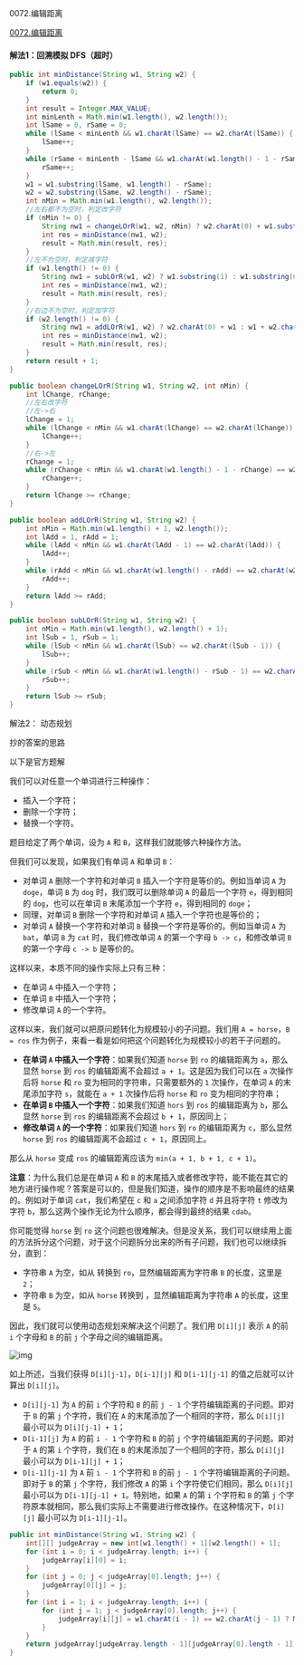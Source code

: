 0072.编辑距离

[0072.编辑距离](https://leetcode-cn.com/problems/edit-distance/)

#### 解法1：回溯模拟 DFS（超时）



```java
public int minDistance(String w1, String w2) {
    if (w1.equals(w2)) {
        return 0;
    }
    int result = Integer.MAX_VALUE;
    int minLenth = Math.min(w1.length(), w2.length());
    int lSame = 0, rSame = 0;
    while (lSame < minLenth && w1.charAt(lSame) == w2.charAt(lSame)) {
        lSame++;
    }
    while (rSame < minLenth - lSame && w1.charAt(w1.length() - 1 - rSame) == w2.charAt(w2.length() - 1 - rSame)) {
        rSame++;
    }
    w1 = w1.substring(lSame, w1.length() - rSame);
    w2 = w2.substring(lSame, w2.length() - rSame);
    int nMin = Math.min(w1.length(), w2.length());
    //左右都不为空时，判定改字符
    if (nMin != 0) {
        String nw1 = changeLOrR(w1, w2, nMin) ? w2.charAt(0) + w1.substring(1) : w1.substring(0, w1.length() - 1) + w2.charAt(w2.length() - 1);
        int res = minDistance(nw1, w2);
        result = Math.min(result, res);
    }
    //左不为空时，判定减字符
    if (w1.length() != 0) {
        String nw1 = subLOrR(w1, w2) ? w1.substring(1) : w1.substring(0, w1.length() - 1);
        int res = minDistance(nw1, w2);
        result = Math.min(result, res);
    }
    //右边不为空时，判定加字符
    if (w2.length() != 0) {
        String nw1 = addLOrR(w1, w2) ? w2.charAt(0) + w1 : w1 + w2.charAt(w2.length() - 1);
        int res = minDistance(nw1, w2);
        result = Math.min(result, res);
    }
    return result + 1;
}

public boolean changeLOrR(String w1, String w2, int nMin) {
    int lChange, rChange;
    //左右改字符
    //左->右
    lChange = 1;
    while (lChange < nMin && w1.charAt(lChange) == w2.charAt(lChange)) {
        lChange++;
    }
    //右->左
    rChange = 1;
    while (rChange < nMin && w1.charAt(w1.length() - 1 - rChange) == w2.charAt(w2.length() - 1 - rChange)) {
        rChange++;
    }
    return lChange >= rChange;
}

public boolean addLOrR(String w1, String w2) {
    int nMin = Math.min(w1.length() + 1, w2.length());
    int lAdd = 1, rAdd = 1;
    while (lAdd < nMin && w1.charAt(lAdd - 1) == w2.charAt(lAdd)) {
        lAdd++;
    }
    while (rAdd < nMin && w1.charAt(w1.length() - rAdd) == w2.charAt(w2.length() - rAdd - 1)) {
        rAdd++;
    }
    return lAdd >= rAdd;
}

public boolean subLOrR(String w1, String w2) {
    int nMin = Math.min(w1.length(), w2.length() + 1);
    int lSub = 1, rSub = 1;
    while (lSub < nMin && w1.charAt(lSub) == w2.charAt(lSub - 1)) {
        lSub++;
    }
    while (rSub < nMin && w1.charAt(w1.length() - rSub - 1) == w2.charAt(w2.length() - rSub)) {
        rSub++;
    }
    return lSub >= rSub;
}
```





解法2： 动态规划

抄的答案的思路

以下是官方题解

我们可以对任意一个单词进行三种操作：

- 插入一个字符；
- 删除一个字符；
- 替换一个字符。

题目给定了两个单词，设为 `A` 和 `B`，这样我们就能够六种操作方法。

但我们可以发现，如果我们有单词 `A` 和单词 `B`：

- 对单词 `A` 删除一个字符和对单词 `B` 插入一个字符是等价的。例如当单词 `A` 为 `doge`，单词 `B` 为 `dog` 时，我们既可以删除单词 `A` 的最后一个字符 `e`，得到相同的 `dog`，也可以在单词 `B` 末尾添加一个字符 `e`，得到相同的 `doge`；
- 同理，对单词 `B` 删除一个字符和对单词 `A` 插入一个字符也是等价的；
- 对单词 `A` 替换一个字符和对单词 `B` 替换一个字符是等价的。例如当单词 `A` 为 `bat`，单词 `B` 为 `cat` 时，我们修改单词 `A` 的第一个字母 `b -> c`，和修改单词 `B` 的第一个字母 `c -> b` 是等价的。

这样以来，本质不同的操作实际上只有三种：

- 在单词 `A` 中插入一个字符；
- 在单词 `B` 中插入一个字符；
- 修改单词 `A` 的一个字符。

这样以来，我们就可以把原问题转化为规模较小的子问题。我们用 `A = horse`，`B = ros` 作为例子，来看一看是如何把这个问题转化为规模较小的若干子问题的。

- **在单词 `A` 中插入一个字符**：如果我们知道 `horse` 到 `ro` 的编辑距离为 `a`，那么显然 `horse` 到 `ros` 的编辑距离不会超过 `a + 1`。这是因为我们可以在 `a` 次操作后将 `horse` 和 `ro` 变为相同的字符串，只需要额外的 `1` 次操作，在单词 `A` 的末尾添加字符 `s`，就能在 `a + 1` 次操作后将 `horse` 和 `ro` 变为相同的字符串；
- **在单词 `B` 中插入一个字符**：如果我们知道 `hors` 到 `ros` 的编辑距离为 `b`，那么显然 `horse` 到 `ros` 的编辑距离不会超过 `b + 1`，原因同上；
- **修改单词 `A` 的一个字符**：如果我们知道 `hors` 到 `ro` 的编辑距离为 `c`，那么显然 `horse` 到 `ros` 的编辑距离不会超过 `c + 1`，原因同上。

那么从 `horse` 变成 `ros` 的编辑距离应该为 `min(a + 1, b + 1, c + 1)`。

**注意**：为什么我们总是在单词 `A` 和 `B` 的末尾插入或者修改字符，能不能在其它的地方进行操作呢？答案是可以的，但是我们知道，操作的顺序是不影响最终的结果的。例如对于单词 `cat`，我们希望在 `c` 和 `a` 之间添加字符 `d` 并且将字符 `t` 修改为字符 `b`，那么这两个操作无论为什么顺序，都会得到最终的结果 `cdab`。

你可能觉得 `horse` 到 `ro` 这个问题也很难解决。但是没关系，我们可以继续用上面的方法拆分这个问题，对于这个问题拆分出来的所有子问题，我们也可以继续拆分，直到：

- 字符串 `A` 为空，如从 转换到 `ro`，显然编辑距离为字符串 `B` 的长度，这里是 `2`；
- 字符串 `B` 为空，如从 `horse` 转换到 ，显然编辑距离为字符串 `A` 的长度，这里是 `5`。

因此，我们就可以使用动态规划来解决这个问题了。我们用 `D[i][j]` 表示 `A` 的前 `i` 个字母和 `B` 的前 `j` 个字母之间的编辑距离。

![img](file://C:/Users/zx/.config/joplin-desktop/:/9095d5216f444df5868df3b63b0b0f75)

如上所述，当我们获得 `D[i][j-1]`，`D[i-1][j]` 和 `D[i-1][j-1]` 的值之后就可以计算出 `D[i][j]`。

- `D[i][j-1]` 为 `A` 的前 `i` 个字符和 `B` 的前 `j - 1` 个字符编辑距离的子问题。即对于 `B` 的第 `j` 个字符，我们在 `A` 的末尾添加了一个相同的字符，那么 `D[i][j]` 最小可以为 `D[i][j-1] + 1`；
- `D[i-1][j]` 为 `A` 的前 `i - 1` 个字符和 `B` 的前 `j` 个字符编辑距离的子问题。即对于 `A` 的第 `i` 个字符，我们在 `B` 的末尾添加了一个相同的字符，那么 `D[i][j]` 最小可以为 `D[i-1][j] + 1`；
- `D[i-1][j-1]` 为 `A` 前 `i - 1` 个字符和 `B` 的前 `j - 1` 个字符编辑距离的子问题。即对于 `B` 的第 `j` 个字符，我们修改 `A` 的第 `i` 个字符使它们相同，那么 `D[i][j]` 最小可以为 `D[i-1][j-1] + 1`。特别地，如果 `A` 的第 `i` 个字符和 `B` 的第 `j` 个字符原本就相同，那么我们实际上不需要进行修改操作。在这种情况下，`D[i][j]` 最小可以为 `D[i-1][j-1]`。



```java
public int minDistance(String w1, String w2) {
    int[][] judgeArray = new int[w1.length() + 1][w2.length() + 1];
    for (int i = 0; i < judgeArray.length; i++) {
        judgeArray[i][0] = i;
    }
    for (int j = 0; j < judgeArray[0].length; j++) {
        judgeArray[0][j] = j;
    }
    for (int i = 1; i < judgeArray.length; i++) {
        for (int j = 1; j < judgeArray[0].length; j++) {
            judgeArray[i][j] = w1.charAt(i - 1) == w2.charAt(j - 1) ? Math.min(judgeArray[i - 1][j - 1], 1 + Math.min(judgeArray[i - 1][j], judgeArray[i][j - 1])) : Math.min(judgeArray[i - 1][j - 1] + 1, Math.min(judgeArray[i - 1][j], judgeArray[i][j - 1]) + 1);
        }
    }
    return judgeArray[judgeArray.length - 1][judgeArray[0].length - 1];
}
```

